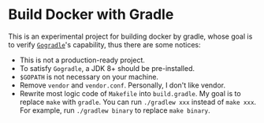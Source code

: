 # Build Docker with Gradle 

This is an experimental project for building docker by gradle, whose goal is to verify [`Gogradle`](https://github.com/gogradle/gogradle)'s capability, thus there are some notices:

- This is not a production-ready project.
- To satisfy `Gogradle`, a JDK 8+ should be pre-installed.
- `$GOPATH` is not necessary on your machine.
- Remove `vendor` and `vendor.conf`. Personally, I don't like vendor.
- Rewrite most logic code of `Makefile` into `build.gradle`. My goal is to replace `make` with `gradle`. You can run `./gradlew xxx` instead of `make xxx`. For example, run `./gradlew binary` to replace `make binary`.


